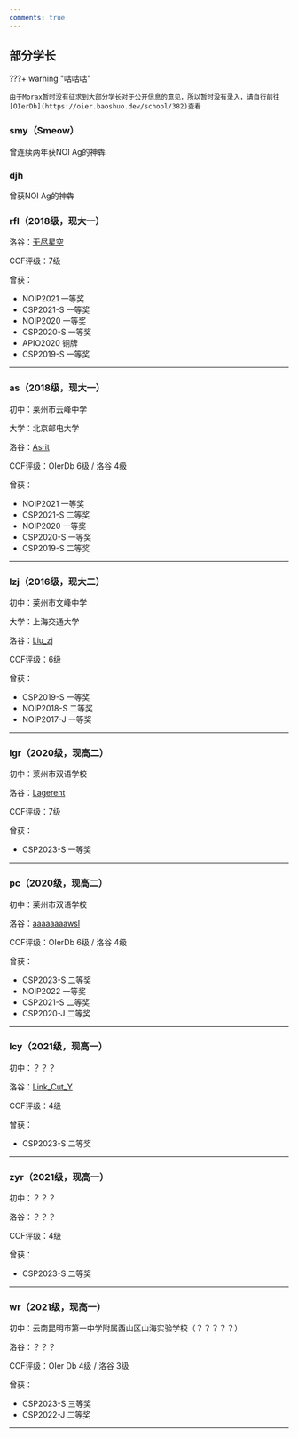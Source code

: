 ```yaml
---
comments: true
---
```


## 部分学长

???+ warning "咕咕咕"

    由于Morax暂时没有征求到大部分学长对于公开信息的意见，所以暂时没有录入，请自行前往[OIerDb](https://oier.baoshuo.dev/school/382)查看

### smy（Smeow）

曾连续两年获NOI Ag的神犇

### djh

曾获NOI Ag的神犇

### rfl（2018级，现大一）

洛谷：[无尽星空](https://www.luogu.com.cn/user/179253)

CCF评级：7级

曾获：

* NOIP2021 一等奖
* CSP2021-S 一等奖
* NOIP2020 一等奖
* CSP2020-S 一等奖
* APIO2020 铜牌
* CSP2019-S 一等奖

--------
### as（2018级，现大一）

初中：莱州市云峰中学

大学：北京邮电大学

洛谷：[Asrit](https://www.luogu.com.cn/user/181181)

CCF评级：OIerDb 6级 / 洛谷 4级

曾获：

* NOIP2021 一等奖
* CSP2021-S 二等奖
* NOIP2020 一等奖
* CSP2020-S 一等奖
* CSP2019-S 二等奖

--------

### lzj（2016级，现大二）

初中：莱州市文峰中学

大学：上海交通大学

洛谷：[Liu_zj](https://www.luogu.com.cn/user/50138)

CCF评级：6级

曾获：

* CSP2019-S 一等奖
* NOIP2018-S 二等奖
* NOIP2017-J 一等奖

--------

### lgr（2020级，现高二）

初中：莱州市双语学校

洛谷：[Lagerent](https://www.luogu.com.cn/user/477674)

CCF评级：7级

曾获：

* CSP2023-S 一等奖

--------

### pc（2020级，现高二）

初中：莱州市双语学校

洛谷：[aaaaaaaawsl](https://www.luogu.com.cn/user/307940)

CCF评级：OIerDb 6级 / 洛谷 4级

曾获：

* CSP2023-S 二等奖
* NOIP2022 一等奖
* CSP2021-S 二等奖
* CSP2020-J 二等奖

--------

### lcy（2021级，现高一）

初中：？？？

洛谷：[Link_Cut_Y](https://www.luogu.com.cn/user/519384)

CCF评级：4级

曾获：

* CSP2023-S 二等奖

--------

### zyr（2021级，现高一）

初中：？？？

洛谷：？？？

CCF评级：4级

曾获：

* CSP2023-S 二等奖

--------

### wr（2021级，现高一）

初中：云南昆明市第一中学附属西山区山海实验学校（？？？？？）

洛谷：？？？

CCF评级：OIer Db 4级 / 洛谷 3级

曾获：

* CSP2023-S 三等奖
* CSP2022-J 二等奖

------------